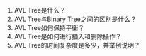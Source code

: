 

1. AVL Tree是什么？ 
2. AVL Tree与Binary Tree之间的区别是什么？ 
3. AVL Tree如何保持平衡？ 
4. AVL Tree是如何进行插入和删除操作？ 
5. AVL Tree的时间复杂度是多少，并举例说明？